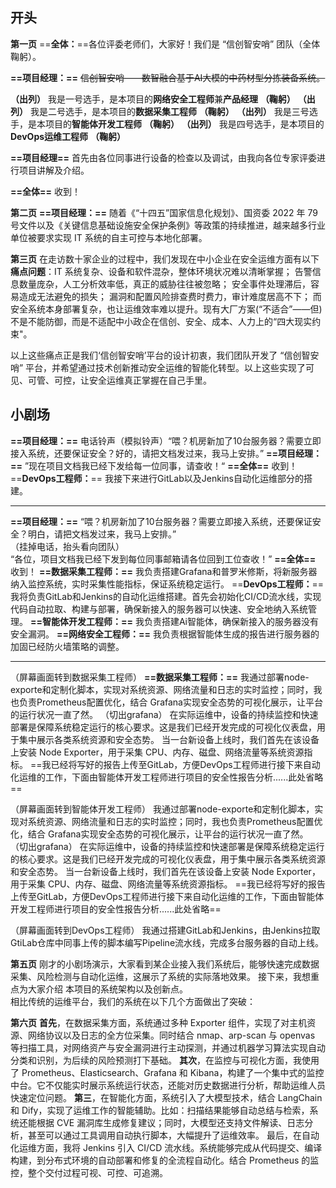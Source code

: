 ## **开头**

**第一页**
==**全体：**==各位评委老师们，大家好！我们是 “信创智安哨” 团队（全体鞠躬）。

**==项目经理：==** ~~信创智安哨——数智融合基于AI大模的中药材型分拣装备系统。~~ 

**（出列）** 我是一号选手，是本项目的**网络安全工程师**兼**产品经理** **（鞠躬）**
**（出列）** 我是二号选手，是本项目的**数据采集工程师** **（鞠躬）**
**（出列）** 我是三号选手，是本项目的**智能体开发工程师** **（鞠躬）**
**（出列）** 我是四号选手，是本项目的**DevOps运维工程师** **（鞠躬）**

**==项目经理==** 首先由各位同事进行设备的检查以及调试，由我向各位专家评委进行项目讲解及介绍。

**==全体==** 收到！

**第二页**
**==项目经理：==** 随着《“十四五”国家信息化规划》、国资委 2022 年 79 号文件以及《关键信息基础设施安全保护条例》等政策的持续推进，越来越多行业单位被要求实现 IT 系统的自主可控与本地化部署。

**第三页**
在走访数十家企业的过程中，我们发现在中小企业在安全运维方面有以下
**痛点问题**：IT 系统复杂、设备和软件混杂，整体环境状况难以清晰掌握；
告警信息数量庞杂，人工分析效率低，真正的威胁往往被忽略；
安全事件处理滞后，容易造成无法避免的损失；
漏洞和配置风险排查费时费力，审计难度居高不下；
而安全系统本身部署复杂，也让运维效率难以提升。现有大厂方案(“不适合”——但)不是不能防御，而是不适配中小政企在信创、安全、成本、人力上的“四大现实约束"。

以上这些痛点正是我们‘信创智安哨’平台的设计初衷，我们团队开发了 “信创智安哨” 平台，并希望通过技术创新推动安全运维的智能化转型。以上这些实现了可见、可管、可控，让安全运维真正掌握在自己手里。
## 小剧场

**==项目经理：==** 电话铃声（模拟铃声）“喂？机房新加了10台服务器？需要立即接入系统，还要保证安全？好的，请把文档发过来，我马上安排。”
**==项目经理：==** ”现在项目文档我已经下发给每一位同事，请查收！“
**==全体==** 收到！
==**DevOps工程师：**== 我接下来进行GitLab以及Jenkins自动化运维部分的搭建。

---

**==项目经理：==** “喂？机房新加了10台服务器？需要立即接入系统，还要保证安全？明白，请把文档发过来，我马上安排。”  
（挂掉电话，抬头看向团队）  
“各位，项目文档我已经下发到每位同事邮箱请各位回到工位查收！”
**==全体==** 收到！
**==数据采集工程师：==** 我负责搭建Grafana和普罗米修斯，将新服务器纳入监控系统，实时采集性能指标，保证系统稳定运行。
==**DevOps工程师：**== 我将负责GitLab和Jenkins的自动化运维搭建。首先会初始化CI/CD流水线，实现代码自动拉取、构建与部署，确保新接入的服务器可以快速、安全地纳入系统管理。
**==智能体开发工程师：==** 我负责搭建Ai智能体，确保新接入的服务器没有安全漏洞。
**==网络安全工程师：==** 我负责根据智能体生成的报告进行服务器的加固已经防火墙策略的调整。

---

（屏幕画面转到数据采集工程师）
**==数据采集工程师：==** 我通过部署node-exporte和定制化脚本，实现对系统资源、网络流量和日志的实时监控；同时，我也负责Prometheus配置优化，结合 Grafana实现安全态势的可视化展示，让平台的运行状况一直了然。
（切出grafana）
在实际运维中，设备的持续监控和快速部署是保障系统稳定运行的核心要求。这是我们已经开发完成的可视化仪表盘，用于集中展示各类系统资源和安全态势。
当一台新设备上线时，我们首先在该设备上安装 Node Exporter，用于采集 CPU、内存、磁盘、网络流量等系统资源指标。
==我已经将写好的报告上传至GitLab，方便DevOps工程师进行接下来自动化运维的工作，下面由智能体开发工程师进行项目的安全性报告分析......此处省略==

（屏幕画面转到智能体开发工程师）
我通过部署node-exporte和定制化脚本，实现对系统资源、网络流量和日志的实时监控；同时，我也负责Prometheus配置优化，结合 Grafana实现安全态势的可视化展示，让平台的运行状况一直了然。
（切出grafana）
在实际运维中，设备的持续监控和快速部署是保障系统稳定运行的核心要求。这是我们已经开发完成的可视化仪表盘，用于集中展示各类系统资源和安全态势。
当一台新设备上线时，我们首先在该设备上安装 Node Exporter，用于采集 CPU、内存、磁盘、网络流量等系统资源指标。
==我已经将写好的报告上传至GitLab，方便DevOps工程师进行接下来自动化运维的工作，下面由智能体开发工程师进行项目的安全性报告分析......此处省略==

（屏幕画面转到DevOps工程师）
我通过搭建GitLab和Jenkins，由Jenkins拉取GtiLab仓库中同事上传的脚本编写Pipeline流水线，完成多台服务器的自动上线。


**第五页**
刚才的小剧场演示，大家看到某企业接入我们系统后，能够快速完成数据采集、风险检测与自动化运维，这展示了系统的实际落地效果。
接下来，我想重点为大家介绍 本项目的系统架构以及创新点。  
相比传统的运维平台，我们的系统在以下几个方面做出了突破：

**第六页**
**首先**，在数据采集方面，系统通过多种 Exporter 组件，实现了对主机资源、网络协议以及日志的全方位采集。同时结合 nmap、arp-scan 与 openvas 等扫描工具，对网络资产与安全漏洞进行主动探测，并通过机器学习算法实现自动分类和识别，为后续的风险预测打下基础。
**其次**，在监控与可视化方面，我使用了 Prometheus、Elasticsearch、Grafana 和 Kibana，构建了一个集中式的监控中台。它不仅能实时展示系统运行状态，还能对历史数据进行分析，帮助运维人员快速定位问题。
**第三**，在智能化方面，系统引入了大模型技术，结合 LangChain 和 Dify，实现了运维工作的智能辅助。比如：扫描结果能够自动总结与检索，系统还能根据 CVE 漏洞库生成修复建议；同时，大模型还支持文件解读、日志分析，甚至可以通过工具调用自动执行脚本，大幅提升了运维效率。
最后，在自动化运维方面，我将 Jenkins 引入 CI/CD 流水线。系统能够完成从代码提交、编译构建，到分布式环境的自动部署和修复的全流程自动化。结合 Prometheus 的监控，整个交付过程可视、可控、可追溯。
